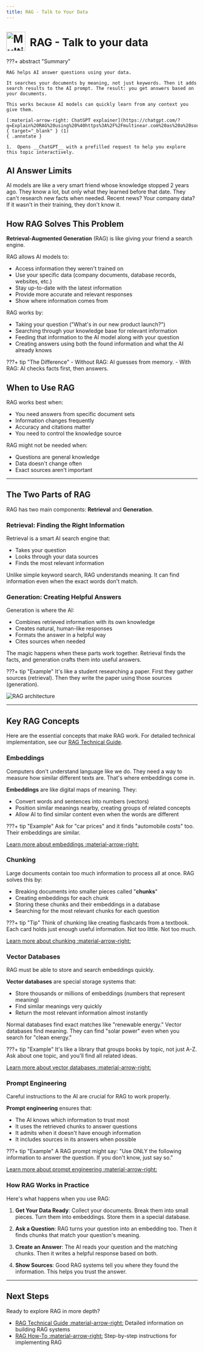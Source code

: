 ```yaml
---
title: RAG - Talk to Your Data
---
```


# <img src="../assets/images/logo.png" alt="Multinear Logo" width="50" style="vertical-align: middle; margin-top: -10px; margin-right: 5px" /> RAG - Talk to your data

???+ abstract "Summary"

    RAG helps AI answer questions using your data. 
    
    It searches your documents by meaning, not just keywords. Then it adds search results to the AI prompt. The result: you get answers based on your documents. 
    
    This works because AI models can quickly learn from any context you give them.

    [:material-arrow-right: ChatGPT explainer](https://chatgpt.com/?q=Explain%20RAG%20using%20%40https%3A%2F%2Fmultinear.com%20as%20a%20source.%20Start%20with%20asking%20me%20questions%20to%20understand%20the%20persona%20and%20what%20I%20want%20to%20learn%20or%20solve%2C%20and%20fine%20tune%20your%20explanations%20accordingly){ target="_blank" } (1)
    { .annotate }

    1.  Opens __ChatGPT__ with a prefilled request to help you explore this topic interactively.

## AI Answer Limits

AI models are like a very smart friend whose knowledge stopped 2 years ago. They know a lot, but only what they learned before that date. They can't research new facts when needed. Recent news? Your company data? If it wasn't in their training, they don't know it.

## How RAG Solves This Problem

**Retrieval-Augmented Generation** (RAG) is like giving your friend a search engine.

RAG allows AI models to:

- Access information they weren't trained on
- Use your specific data (company documents, database records, websites, etc.)
- Stay up-to-date with the latest information
- Provide more accurate and relevant responses
- Show where information comes from

RAG works by:

- Taking your question ("What's in our new product launch?")
- Searching through your knowledge base for relevant information
- Feeding that information to the AI model along with your question
- Creating answers using both the found information and what the AI already knows

???+ tip "The Difference"
    - Without RAG: AI guesses from memory. 
    - With RAG: AI checks facts first, then answers.

## When to Use RAG

RAG works best when:

- You need answers from specific document sets
- Information changes frequently
- Accuracy and citations matter
- You need to control the knowledge source

RAG might not be needed when:

- Questions are general knowledge
- Data doesn't change often
- Exact sources aren't important

---

## The Two Parts of RAG

RAG has two main components: **Retrieval** and **Generation**.

### Retrieval: Finding the Right Information

Retrieval is a smart AI search engine that:

- Takes your question
- Looks through your data sources
- Finds the most relevant information

Unlike simple keyword search, RAG understands meaning. It can find information even when the exact words don't match.

### Generation: Creating Helpful Answers

Generation is where the AI:

- Combines retrieved information with its own knowledge
- Creates natural, human-like responses
- Formats the answer in a helpful way
- Cites sources when needed

The magic happens when these parts work together. Retrieval finds the facts, and generation crafts them into useful answers.

???+ tip "Example"
    It's like a student researching a paper. First they gather sources (retrieval). Then they write the paper using those sources (generation).

<img src="../assets/images/rag-architecture.png" alt="RAG architecture" />

---

## Key RAG Concepts

Here are the essential concepts that make RAG work. For detailed technical implementation, see our [RAG Technical Guide](rag-technical.md).

### Embeddings

Computers don't understand language like we do. They need a way to measure how similar different texts are. That's where embeddings come in. 

**Embeddings** are like digital maps of meaning. They:

- Convert words and sentences into numbers (vectors)
- Position similar meanings nearby, creating groups of related concepts
- Allow AI to find similar content even when the words are different

???+ tip "Example"
    Ask for "car prices" and it finds "automobile costs" too. Their embeddings are similar.

[Learn more about embeddings :material-arrow-right:](rag-technical.md#embeddings)

### Chunking

Large documents contain too much information to process all at once. RAG solves this by:

- Breaking documents into smaller pieces called "**chunks**"
- Creating embeddings for each chunk
- Storing these chunks and their embeddings in a database
- Searching for the most relevant chunks for each question

???+ tip "Tip"
    Think of chunking like creating flashcards from a textbook. Each card holds just enough useful information. Not too little. Not too much.

[Learn more about chunking :material-arrow-right:](rag-technical.md#chunking)

### Vector Databases

RAG must be able to store and search embeddings quickly.

**Vector databases** are special storage systems that:

- Store thousands or millions of embeddings (numbers that represent meaning)
- Find similar meanings very quickly
- Return the most relevant information almost instantly

Normal databases find exact matches like "renewable energy." Vector databases find meaning. They can find "solar power" even when you search for "clean energy."

???+ tip "Example"
    It's like a library that groups books by topic, not just A-Z. Ask about one topic, and you'll find all related ideas.

[Learn more about vector databases :material-arrow-right:](rag-technical.md#vector-databases)

### Prompt Engineering

Careful instructions to the AI are crucial for RAG to work properly.

**Prompt engineering** ensures that:

- The AI knows which information to trust most
- It uses the retrieved chunks to answer questions
- It admits when it doesn't have enough information
- It includes sources in its answers when possible

???+ tip "Example"
    A RAG prompt might say: "Use ONLY the following information to answer the question. If you don't know, just say so."

[Learn more about prompt engineering :material-arrow-right:](rag-technical.md#prompt-engineering)

### How RAG Works in Practice

Here's what happens when you use RAG:

1. **Get Your Data Ready**: Collect your documents. Break them into small pieces. Turn them into embeddings. Store them in a special database.

2. **Ask a Question**: RAG turns your question into an embedding too. Then it finds chunks that match your question's meaning.

3. **Create an Answer**: The AI reads your question and the matching chunks. Then it writes a helpful response based on both.

4. **Show Sources**: Good RAG systems tell you where they found the information. This helps you trust the answer.

---

## Next Steps

Ready to explore RAG in more depth?

- [RAG Technical Guide :material-arrow-right:](rag-technical.md) Detailed information on building RAG systems
- [RAG How-To :material-arrow-right:](guides/rag.md) Step-by-step instructions for implementing RAG
